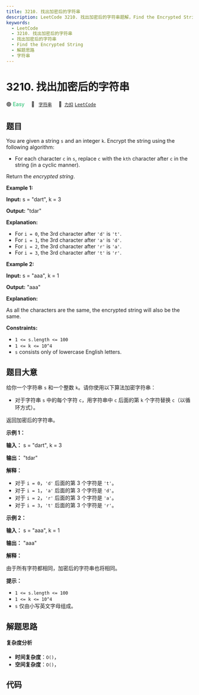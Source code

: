 ```yaml
---
title: 3210. 找出加密后的字符串
description: LeetCode 3210. 找出加密后的字符串题解，Find the Encrypted String，包含解题思路、复杂度分析以及完整的 JavaScript 代码实现。
keywords:
  - LeetCode
  - 3210. 找出加密后的字符串
  - 找出加密后的字符串
  - Find the Encrypted String
  - 解题思路
  - 字符串
---
```


# 3210. 找出加密后的字符串

🟢 <font color=#15bd66>Easy</font>&emsp; 🔖&ensp; [`字符串`](/tag/string.md)&emsp; 🔗&ensp;[`力扣`](https://leetcode.cn/problems/find-the-encrypted-string) [`LeetCode`](https://leetcode.com/problems/find-the-encrypted-string)

## 题目

You are given a string `s` and an integer `k`. Encrypt the string using the
following algorithm:

  * For each character `c` in `s`, replace `c` with the `kth` character after `c` in the string (in a cyclic manner).

Return the _encrypted string_.



**Example 1:**

**Input:** s = "dart", k = 3

**Output:** "tdar"

**Explanation:**

  * For `i = 0`, the 3rd character after `'d'` is `'t'`.
  * For `i = 1`, the 3rd character after `'a'` is `'d'`.
  * For `i = 2`, the 3rd character after `'r'` is `'a'`.
  * For `i = 3`, the 3rd character after `'t'` is `'r'`.

**Example 2:**

**Input:** s = "aaa", k = 1

**Output:** "aaa"

**Explanation:**

As all the characters are the same, the encrypted string will also be the
same.



**Constraints:**

  * `1 <= s.length <= 100`
  * `1 <= k <= 10^4`
  * `s` consists only of lowercase English letters.


## 题目大意

给你一个字符串 `s` 和一个整数 `k`。请你使用以下算法加密字符串：

  * 对于字符串 `s` 中的每个字符 `c`，用字符串中 `c` 后面的第 `k` 个字符替换 `c`（以循环方式）。

返回加密后的字符串。



**示例 1：**

**输入：** s = "dart", k = 3

**输出：** "tdar"

**解释：**

  * 对于 `i = 0`，`'d'` 后面的第 3 个字符是 `'t'`。
  * 对于 `i = 1`，`'a'` 后面的第 3 个字符是 `'d'`。
  * 对于 `i = 2`，`'r'` 后面的第 3 个字符是 `'a'`。
  * 对于 `i = 3`，`'t'` 后面的第 3 个字符是 `'r'`。

**示例 2：**

**输入：** s = "aaa", k = 1

**输出：** "aaa"

**解释：**

由于所有字符都相同，加密后的字符串也将相同。



**提示：**

  * `1 <= s.length <= 100`
  * `1 <= k <= 10^4`
  * `s` 仅由小写英文字母组成。


## 解题思路

#### 复杂度分析

- **时间复杂度**：`O()`，
- **空间复杂度**：`O()`，

## 代码

```javascript

```